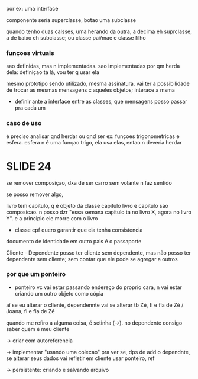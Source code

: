por ex: uma interface

componente seria superclasse, botao uma subclasse

quando tenho duas calsses, uma herando da outra, a decima eh suprclasse, a de baixo eh subclasse; ou classe pai/mae e classe filho

### funçoes virtuais

sao definidas, mas n implementadas. sao implementadas por qm herda dela: definiçao tá lá, vou ter q usar ela

mesmo prototipo sendo utilizado, mesma assinatura. vai ter a possibilidade de trocar as mesmas mensagens c aqueles objetos; interace a msma

- definir ante a interface entre as classes, que mensagens posso passar pra cada um

### caso de uso

é preciso analisar qnd herdar ou qnd ser
ex: funçoes trigonometricas e esfera. esfera n é uma funçao trigo, ela usa elas, entao n deveria herdar

# SLIDE 24

se remover composiçao, dxa de ser
carro sem volante n faz sentido

se posso remover algo,

livro tem capitulo, q é objeto da classe capitulo
livro e capitulo sao composicao. n posso dzr "essa semana capitulo ta no livro X, agora no livro Y". e a principio ele morre com o livro

- classe cpf
quero garantir que ela tenha consistencia

documento de identidade em outro pais é o passaporte


Cliente - Dependente
posso ter cliente sem dependente, mas não posso ter dependente sem cliente; sem contar que ele pode se agregar a outros

### por que um ponteiro

- ponteiro vc vai estar passando endereço do proprio cara, n vai estar criando um outro objeto como cópia

aí se eu alterar o cliente, dependennte vai se alterar tb
Zé, fi e fia de Zé / Joana, fi e fia de Zé

quando me refiro a alguma coisa, é setinha (->). no dependente consigo saber quem é meu cliente

-> criar com autoreferencia

-> implementar "usando uma colecao" pra ver se, dps de add o dependnte, se alterar seus dados vai refletir em cliente
usar ponteiro, ref


-> persistente: criando e salvando arquivo